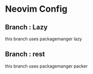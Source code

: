 # Neovim Config

## Branch : Lazy
this branch uses packagemanger lazy

## Branch : rest
this branch uses packagemanger packer

